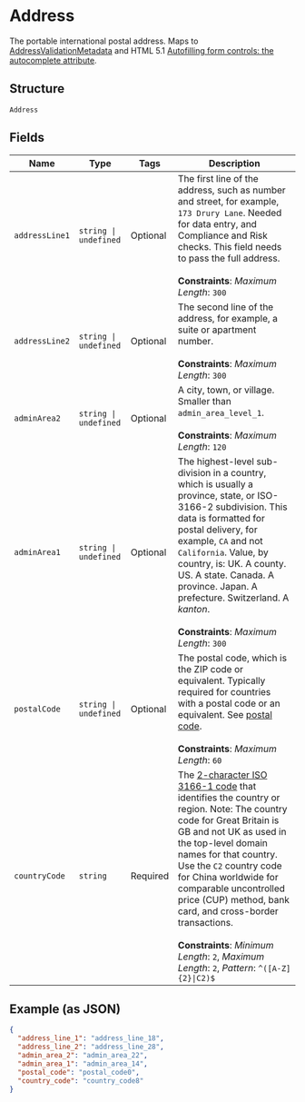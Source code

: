 
# Address

The portable international postal address. Maps to [AddressValidationMetadata](https://github.com/googlei18n/libaddressinput/wiki/AddressValidationMetadata) and HTML 5.1 [Autofilling form controls: the autocomplete attribute](https://www.w3.org/TR/html51/sec-forms.html#autofilling-form-controls-the-autocomplete-attribute).

## Structure

`Address`

## Fields

| Name | Type | Tags | Description |
|  --- | --- | --- | --- |
| `addressLine1` | `string \| undefined` | Optional | The first line of the address, such as number and street, for example, `173 Drury Lane`. Needed for data entry, and Compliance and Risk checks. This field needs to pass the full address.<br><br>**Constraints**: *Maximum Length*: `300` |
| `addressLine2` | `string \| undefined` | Optional | The second line of the address, for example, a suite or apartment number.<br><br>**Constraints**: *Maximum Length*: `300` |
| `adminArea2` | `string \| undefined` | Optional | A city, town, or village. Smaller than `admin_area_level_1`.<br><br>**Constraints**: *Maximum Length*: `120` |
| `adminArea1` | `string \| undefined` | Optional | The highest-level sub-division in a country, which is usually a province, state, or ISO-3166-2 subdivision. This data is formatted for postal delivery, for example, `CA` and not `California`. Value, by country, is: UK. A county. US. A state. Canada. A province. Japan. A prefecture. Switzerland. A *kanton*.<br><br>**Constraints**: *Maximum Length*: `300` |
| `postalCode` | `string \| undefined` | Optional | The postal code, which is the ZIP code or equivalent. Typically required for countries with a postal code or an equivalent. See [postal code](https://en.wikipedia.org/wiki/Postal_code).<br><br>**Constraints**: *Maximum Length*: `60` |
| `countryCode` | `string` | Required | The [2-character ISO 3166-1 code](/api/rest/reference/country-codes/) that identifies the country or region. Note: The country code for Great Britain is GB and not UK as used in the top-level domain names for that country. Use the `C2` country code for China worldwide for comparable uncontrolled price (CUP) method, bank card, and cross-border transactions.<br><br>**Constraints**: *Minimum Length*: `2`, *Maximum Length*: `2`, *Pattern*: `^([A-Z]{2}\|C2)$` |

## Example (as JSON)

```json
{
  "address_line_1": "address_line_18",
  "address_line_2": "address_line_28",
  "admin_area_2": "admin_area_22",
  "admin_area_1": "admin_area_14",
  "postal_code": "postal_code0",
  "country_code": "country_code8"
}
```

